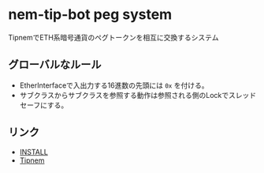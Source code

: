 nem-tip-bot peg system
======================

TipnemでETH系暗号通貨のペグトークンを相互に交換するシステム


## グローバルなルール
* EtherInterfaceで入出力する16進数の先頭には `0x` を付ける。
* サブクラスからサブクラスを参照する動作は参照される側のLockでスレッドセーフにする。

## リンク
* [INSTALL](INSTALL.md)
* [Tipnem](https://namuyan.github.io/nem-tip-bot/index)
